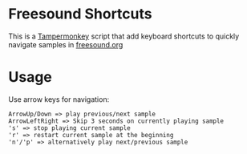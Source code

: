 # Freesound Shortcuts

This is a [Tampermonkey](https://tampermonkey.net/) script that add keyboard shortcuts to quickly navigate samples in [freesound.org](https://freesound.org/)

# Usage

Use arrow keys for navigation:
```
ArrowUp/Down => play previous/next sample
ArrowLeftRight => Skip 3 seconds on currently playing sample
's' => stop playing current sample
'r' => restart current sample at the beginning
'n'/'p' => alternatively play next/previous sample
```
